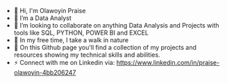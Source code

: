 

- 🔭 Hi, I'm Olawoyin Praise
- 🌴 I’m a Data Analyst  
- 👯 I’m looking to collaborate on anything Data Analysis and Projects with tools like SQL, PYTHON, POWER BI and EXCEL
- 🍁 In my free time, I take a walk in nature
- 💬 On this Github page you'll find a collection of my projects and resources showing my technical skills and abilities.
- ⚡ Connect with me on Linkedin via: https://www.linkedin.com/in/praise-olawoyin-4bb206247

